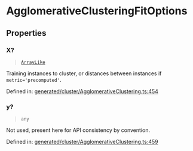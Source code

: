 # AgglomerativeClusteringFitOptions

## Properties

### X?

> [`ArrayLike`](../types/ArrayLike.md)

Training instances to cluster, or distances between instances if `metric='precomputed'`.

Defined in:  [generated/cluster/AgglomerativeClustering.ts:454](https://github.com/transitive-bullshit/scikit-learn-ts/blob/122b3c0/packages/sklearn/src/generated/cluster/AgglomerativeClustering.ts#L454)

### y?

> `any`

Not used, present here for API consistency by convention.

Defined in:  [generated/cluster/AgglomerativeClustering.ts:459](https://github.com/transitive-bullshit/scikit-learn-ts/blob/122b3c0/packages/sklearn/src/generated/cluster/AgglomerativeClustering.ts#L459)
